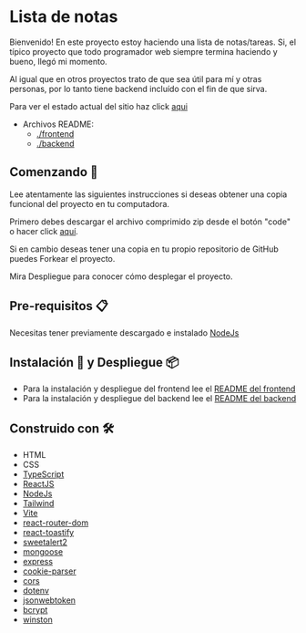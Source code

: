 # Lista de notas

Bienvenido! En este proyecto estoy haciendo una lista de notas/tareas. Si, el típico proyecto que todo programador web siempre termina haciendo y bueno, llegó mi momento.

Al igual que en otros proyectos trato de que sea útil para mí y otras personas, por lo tanto tiene backend incluído con el fin de que sirva.

Para ver el estado actual del sitio haz click [aqui](https://lista-de-notas.netlify.app/)

* Archivos README:
    * [./frontend](./frontend/README.md)
    * [./backend](./backend/README.md)

## Comenzando 🚀

Lee atentamente las siguientes instrucciones si deseas obtener una copia funcional del proyecto en tu computadora.

Primero debes descargar el archivo comprimido zip desde el botón "code" o hacer click [aquí](https://github.com/Ale6100/Lista-de-tareas/archive/refs/heads/main.zip).

Si en cambio deseas tener una copia en tu propio repositorio de GitHub puedes Forkear el proyecto.

Mira Despliegue para conocer cómo desplegar el proyecto.

## Pre-requisitos 📋
Necesitas tener previamente descargado e instalado [NodeJs](https://nodejs.org/en)

## Instalación 🔧 y Despliegue 📦
* Para la instalación y despliegue del frontend lee el [README del frontend](./frontend/README.md)
* Para la instalación y despliegue del backend lee el [README del backend](./backend/README.md)

## Construido con 🛠️

* HTML
* CSS
* [TypeScript](https://www.typescriptlang.org/)
* [ReactJS](https://reactjs.org/)
* [NodeJs](https://nodejs.org/)
* [Tailwind](https://tailwindcss.com/)
* [Vite](https://vitejs.dev/)
* [react-router-dom](https://www.npmjs.com/package/react-router-dom)
* [react-toastify](https://www.npmjs.com/package/react-toastify)
* [sweetalert2](https://www.npmjs.com/package/sweetalert2)
* [mongoose](https://www.npmjs.com/package/mongoose)
* [express](https://www.npmjs.com/package/express)
* [cookie-parser](https://www.npmjs.com/package/cookie-parser)
* [cors](https://www.npmjs.com/package/cors)
* [dotenv](https://www.npmjs.com/package/dotenv)
* [jsonwebtoken](https://www.npmjs.com/package/jsonwebtoken)
* [bcrypt](https://www.npmjs.com/package/bcrypt)
* [winston](https://www.npmjs.com/package/winston)
